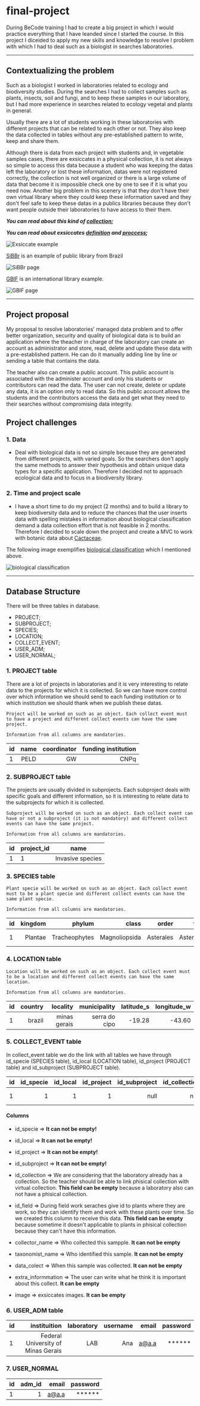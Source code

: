# final-project

During BeCode training I had to create a big project in which I would practice everything that I have leanded since I started the course. In this project I diceided to apply my new skills and knowledge to resolve I problem with which I had to deal such as a biologist in searches laboratories.

---
## Contextualizing the problem

Such as a biologist I worked in laboratories related to ecology and biodiversity studies. During the searches I had to collect samples such as plants, insects, soil and fungi, and to keep these samples in our laboratory, but I had more experience in searches related to ecology vegetal and plants in general.

Usually there are a lot of students working in these laboratories with different projects that can be related to each other or not. They also keep the data collected in tables without any pre-established pattern to write, keep and share them. 

Although there is data from each project with students and, in vegetable samples cases, there are exsiccates in a physical collection, it is not always so simple to access this data because a student who was keeping the datas left the laboratory or lost these information, datas were not registered correctly, the collection is not well organized or there is a large volume of data that become it is impossible check one by one to see if it is what you need now.  Another big problem in this scenery is that they don't have their own virtual library where they could keep these information saved and they don't feel safe to keep these datas in a publics libraries because they don't want people outside their laboratories to have access to their them.

<i><b> You can read about this kind of [collection](https://en.wikipedia.org/wiki/Herbarium); 

You can read about exsiccates [definition](https://www.etymonline.com/word/exsiccate) and [proccess](https://en.wikipedia.org/wiki/Desiccation);</b></i>

![Exsiccate example](/img/herbarium.jpg)

[SiBBr](https://ala-hub.sibbr.gov.br/ala-hub/#tab_simpleSearch) is an example of public library from Brazil

![SiBBr page](/img/SiBBr.jpg)

[GBIF](https://www.gbif.org/) is an international library example.

![GBIF page](/img/GBIF.jpg)

----

## Project proposal

My proposal to resolve laboratories' managed data problem and to offer better organization, security and quality of biological data is to build an application where the theacher in charge of the laboratory can create an account as administrator and store, read, delete and update  these data with a pre-established pattern. He can do it manually adding line by line or sending a table that contains the data.
 
The teacher also can create a public account. This public account is associated with the administer account and only his students or contributors can read the data. The user can not create, delete or update any data, it is an option only to read data. So this public account allows the students and the contributors access the data and get what they need to their searches without compromising data integrity.

## Project challenges

### 1. Data
* Deal with biological data is not so simple because they are generated from different projects, with varied goals. So the searchers don't apply the same methods to answer their hypothesis and obtain unique data types for a specific application. Therefore I decided not to approach ecological data and to focus in a biodiversity library.

### 2. Time and project scale
* I have a short time to do my project (2 months) and to build a library to keep biodiversity data and to reduce the chances that the user inserts data with spelling mistakes in information about biological classification demand a data collection effort that is not feasible in 2 months. Therefore I decided to scale down the project and create a MVC to work with botanic data about [Cactaceae](https://www.britannica.com/topic/list-of-plants-in-the-family-Cactaceae-2041552).

The following image exemplifies [biological classification]() which I mentioned above.

![biological classification](/img/biological_classification.png)

----
## Database Structure

There will be three tables in database.
* PROJECT;
* SUBPROJECT;
* SPECIES;
* LOCATION;
* COLLECT_EVENT;
* USER_ADM;
* USER_NORMAL;

### <b>1. PROJECT table</b>

There are a lot of projects in laboratories and it is very interesting to relate data to the projects for which it is collected. So we can have more control over which information we should send to each funding institution or to which institution we should thank when we publish these datas.

    Project will be worked on such as an object. Each collect event must to have a project and different collect events can have the same project.

    Information from all columns are mandatories.


| id        | name          | coordinator  | funding institution |
| --------- |:-------------:| ------------:| -------------------:|
|      1    | PELD          | GW           | CNPq                |

### <b>2. SUBPROJECT table</b>

The projects are usually divided in subprojects. Each subproject deals with specific goals and different information, so it is interesting to relate data to the subprojects for which it is collected.

    Subproject will be worked on such as an object. Each collect event can have or not a subproject (it is not mandatory) and different collect events can have the same project.

    Information from all columns are mandatories.


| id        | project_id|name                      |
| --------- | --------- |:------------------------:|
|      1    |       1   |Invasive species          |

### <b>3. SPECIES table</b>

    Plant specie will be worked on such as an object. Each collect event must to be a plant specie and different collect events can have the same plant specie.

    Information from all columns are mandatories.



| id | kingdom | phylum        | class        |order     |family    |genus     |species                  |
| -- |--------:|-------------: |-------------:|---------:|---------:|---------:|------------------------:|
| 1  | Plantae | Tracheophytes |Magnoliopsida |Asterales |Asteraceae|Baccharis |Baccharis dracunculifolia|

### <b>4. LOCATION table</b>

    Location will be worked on such as an object. Each collect event must to be a location and different collect events can have the same location.

    Information from all columns are mandatories.

| id | country | locality      | municipality |latitude_s|longitude_w|
| -- |--------:|-------------: |-------------:|---------:|----------:|
| 1  | brazil  | minas gerais  |serra do cipo |-19.28    |-43.60     |

### <b>5. COLLECT_EVENT table</b>

In collect_event table we do the link with all tables we have through id_specie (SPECIES table), id_local (LOCATION table), id_project (PROJECT table) and id_subproject (SUBPROJECT table).

| id | id_specie |id_local |id_project|id_subproject|id_collection|id_field|collector_name|taxonomist_name|data_colect|extra_informmation|image|
| -- |--:|---: |---:|--:|--:|--:|--:|--:|--:|--:|--:|
| 1  | 1 | 1 |1 |null |null|567 |ana|bob|2020-01-01|t4-p6|.img/.pdf/.jpg|

#### <b>Columns</b>

* id_specie => <b>It can not be empty!</b>

* id_local => <b>It can not be empty!</b>

* id_project => <b>It can not be empty!</b>

* id_subproject => <b>It can not be empty!</b>

* id_collection => We are considering that the laboratory already has a collection. So the teacher should be able to link phisical collection with virtual collection. <b>This field can be empty</b> because a laboratory also can not have a phisical collection.

* id_field => During field work seraches give id to plants where they are work, so they can identify them and work with these plants over time. So we created this column to receive this data. <b>This field can be empty</b> because sometime it doesn't applicable to plants in phisical collection because they can't have this information.

* collector_name => Who collected this sampple. <b>It can not be empty</b>

* taxonomist_name => Who identified this sample. <b>It can not be empty</b>

* data_colect => When this sample was collected. <b>It can not be empty</b>

* extra_informmation => The user can write what he think it is important about this collect. <b>It can be empty</b>

* image => exsiccates images. <b>It can be empty</b>

### <b>6. USER_ADM table</b>

| id | instituition                        | laboratory      | username     |email     |password   |
| -- |------------------------------------:|---------------: |-------------:|---------:|----------:|
| 1  | Federal University of Minas Gerais  | LAB             |Ana           |a@a.a     |******     |
### <b>7. USER_NORMAL</b>

| id | adm_id |email     |password   |
| -- |-------:|---------:|----------:|
| 1  | 1      |a@a.a     |******     |